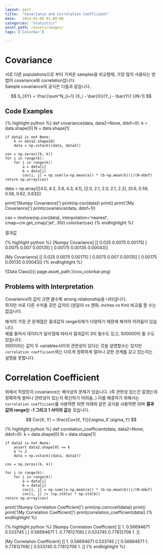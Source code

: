 ```yaml
---
layout: post
title:  "Covariance and Correlation Coefficient"
date:   2014-03-08 01:00:00
categories: "statistics"
asset_path: /assets/images/
tags: ['Colorbar']

---
```



# Covariance

서로 다른 populations으로 부터 가져온 samples을 비교할때, 가장 많이 사용되는 방법이 covariance와 correlation입니다.<br>
Sample covariance의 공식은 다음과 같습니다.

$$ S_{XY} = \frac{\sum^N_{i=1} (X_i - \bar{X})(Y_i - \bar{Y}) }{N-1} $$


## Code Examples

{% highlight python %}
def covariance(data, data2=None, ddof=0):
    k = data.shape[0]
    N = data.shape[1]

    if data2 is not None:
        k += data2.shape[0]
        data = np.vstack((data, data2))

    cov = np.zeros((k, k))
    for i in range(k):
        for j in range(k):
            a = data[i]
            b = data[j]
            cov[i, j] = np.sum((a-np.mean(a)) * (b-np.mean(b)))/(N-ddof)
    return np.array(cov)


data = np.array([[4.0, 4.2, 3.9, 4.3, 4.1],
                 [2.0, 2.1, 2.0, 2.1, 2.2],
                 [0.6, 0.59, 0.58, 0.62, 0.63]])

print('[Numpy Covariance]')
print(np.cov(data))
print()
print('[My Covariance]')
print(covariance(data, ddof=1))

cax = imshow(np.cov(data), interpolation='nearest', cmap=cm.get_cmap('jet', 30))
colorbar(cax)
{% endhighlight %}

결과값

{% highlight python %}
[Numpy Covariance]
[[ 0.025    0.0075   0.00175]
 [ 0.0075   0.007    0.00135]
 [ 0.00175  0.00135  0.00043]]

[My Covariance]
[[ 0.025    0.0075   0.00175]
 [ 0.0075   0.007    0.00135]
 [ 0.00175  0.00135  0.00043]]
{% endhighlight %}

![Data Class]({{ page.asset_path }}cov_colorbar.png)



## Problems with Interpretation

Covariance의 값이 크면 클수록 strong relationship을 나타냅니다. <br>
하지만 서로 다른 수치를 갖은 값끼리 (원달러 vs 엔화, inches vs Km) 비교를 할 수는 없습니다.

해석의 가장 큰 문제점은 결과값의 range자체가 다양하기 때문에 해석의 어려움이 있습니다. <br>
예를 들어서 데이터가 달라짐에 따라서 결과값이 3이 될수도 있고, 500000이 될 수도 있습니다.<br>
300이라는 값이 두 variables사이의 관련성이 있다는 것을 설명할수는 있지만 `correlation coefficient`와는 다르게 정확하게 얼마나 강한 관계를 갖고 있는지는 설명을 못합니다.


# Correlation Coefficient

위에서 적었듯이 covariance는 해석상의 문제가 있습니다. (즉 관련성 있는건 알겠는데 정확하게 얼마나 관련성이 있는지 확신하기 어려움..) 이를 해결하기 위해서는 `Correlation coefficient`를 사용하면 되면 아래와 같은 공식을 사용하면 되며 **결과값의 range는 -1 그리고 1 사이의 값**을 갖습니다.

$$ Cor(X, Y) = \frac{Cov(X, Y)}{\sigma_X \sigma_Y} $$


{% highlight python %}
def correlation_coefficient(data, data2=None, ddof=0):
    k = data.shape[0]
    N = data.shape[1]

    if data2 is not None:
        assert data2.shape[0] == k
        k *= 2
        data = np.vstack((data, data2))

    cov = np.zeros((k, k))

    for i in range(k):
        for j in range(k):
            a = data[i]
            b = data[j]
            cov[i, j] = np.sum((a-np.mean(a)) * (b-np.mean(b)))/(N-ddof)
            cov[i, j] /= (np.std(a) * np.std(b))
    return np.array(cov)

print('[Numpy Correlation Coefficient]')
print(np.corrcoef(data))
print()
print('[My Correlation Coefficient]')
print(correlation_coefficient(data))
{% endhighlight %}

{% highlight python %}
[Numpy Correlation Coefficient]
[[ 1.          0.56694671  0.533745  ]
 [ 0.56694671  1.          0.77812706]
 [ 0.533745    0.77812706  1.        ]]

[My Correlation Coefficient]
[[ 1.          0.56694671  0.533745  ]
 [ 0.56694671  1.          0.77812706]
 [ 0.533745    0.77812706  1.        ]]
{% endhighlight %}